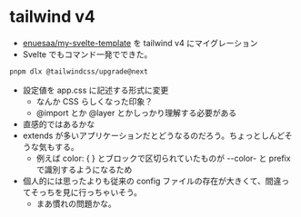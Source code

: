 # tailwind v4

- [enuesaa/my-svelte-template](https://github.com/enuesaa/my-svelte-template) を tailwind v4 にマイグレーション
- Svelte でもコマンド一発でできた。
```bash
pnpm dlx @tailwindcss/upgrade@next
```

- 設定値を app.css に記述する形式に変更
  - なんか CSS らしくなった印象？
  - @import とか @layer とかしっかり理解する必要がある
- 直感的ではあるかな
- extends が多いアプリケーションだとどうなるのだろう。ちょっとしんどそうな気もする。
  - 例えば color: { } とブロックで区切られていたものが --color- と prefix で識別するようになるため
- 個人的には思ったよりも従来の config ファイルの存在が大きくて、間違ってそっちを見に行っちゃいそう。
  - まあ慣れの問題かな。
